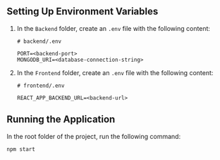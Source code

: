 ## Setting Up Environment Variables

1. In the `Backend` folder, create an `.env` file with the following content:

    ```env
    # backend/.env

    PORT=<backend-port>
    MONGODB_URI=<database-connection-string>
    ```

2. In the `Frontend` folder, create an `.env` file with the following content:

    ```env
    # frontend/.env

    REACT_APP_BACKEND_URL=<backend-url>
    ```

## Running the Application

In the root folder of the project, run the following command:

```bash
npm start
